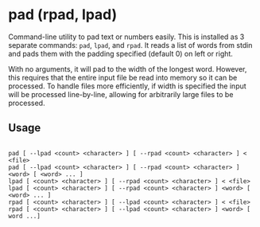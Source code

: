 # pad (rpad, lpad)

Command-line utility to pad text or numbers easily. This is installed as 3
separate commands: `pad`, `lpad`, and `rpad`. It reads a list of words from
stdin and pads them with the padding specified (default 0) on left or right.

With no arguments, it will pad to the width of the longest word. However, this
requires that the entire input file be read into memory so it can be processed.
To handle files more efficiently, if width is specified the input will be
processed line-by-line, allowing for arbitrarily large files to be processed.

## Usage

```shell

pad [ --lpad <count> <character> ] [ --rpad <count> <character> ] < <file>
pad [ --lpad <count> <character> ] [ --rpad <count> <character> ] <word> [ <word> ... ]
lpad [ <count> <character> ] [ --rpad <count> <character> ] < <file>
lpad [ <count> <character> ] [ --rpad <count> <character> ] <word> [ <word> ... ]
rpad [ <count> <character> ] [ --lpad <count> <character> ] < <file>
rpad [ <count> <character> ] [ --lpad <count> <character> ] <word> [ word ...]

```
